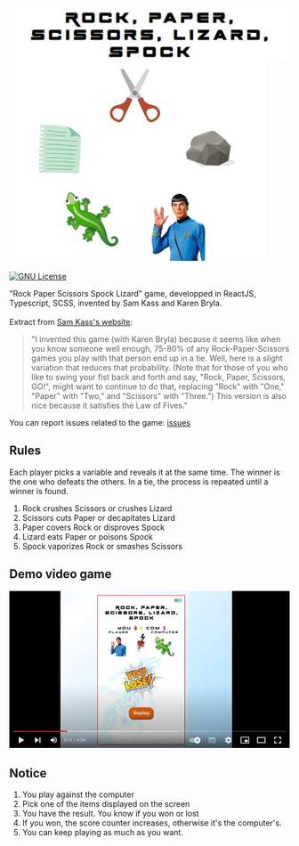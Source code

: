 ![image](./1.jpg)
![image](./2.jpg)

[![GNU License](https://img.shields.io/badge/license-GNU-blue.svg?style=style=flat-square)](https://www.gnu.org/licenses/gpl-3.0.html)

"Rock Paper Scissors Spock Lizard" game, developped in ReactJS, Typescript, SCSS, invented by Sam Kass and Karen Bryla.<br /><br />
Extract from [Sam Kass's website](http://www.samkass.com/theories/RPSSL.html): <br />
> "I invented this game (with Karen Bryla) because it seems like when you know someone well enough, 75-80% of any Rock-Paper-Scissors games you play with that person end up in a tie. Well, here is a slight variation that reduces that probability. (Note that for those of you who like to swing your fist back and forth and say, "Rock, Paper, Scissors, GO!", might want to continue to do that, replacing "Rock" with "One," "Paper" with "Two," and "Scissors" with "Three.") This version is also nice because it satisfies the Law of Fives."<br />

You can report issues related to the game: [issues](https://github.com/delphinbock/spock/issues)<br />

## Rules
Each player picks a variable and reveals it at the same time. The winner is the one who defeats the others. In a tie, the process is repeated until a winner is found.<br />
1. Rock crushes Scissors or crushes Lizard<br />
2. Scissors cuts Paper or decapitates Lizard<br />
3. Paper covers Rock or disproves Spock<br />
4. Lizard eats Paper or poisons Spock<br />
5. Spock vaporizes Rock or smashes Scissors<br />

## Demo video game
[![Demo video](./youtube.jpg)](https://youtu.be/hmlQ4bMnuzY)

## Notice
1. You play against the computer<br />
2. Pick one of the items displayed on the screen<br />
3. You have the result. You know if you won or lost<br />
4. If you won, the score counter increases, otherwise it's the computer's.<br />
5. You can keep playing as much as you want.<br />